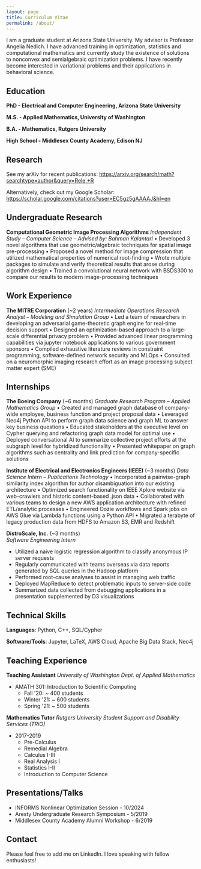 ```yaml
---
layout: page
title: Curriculum Vitae
permalink: /about/
---
```



I am a graduate student at Arizona State University. My advisor is Professor Angelia Nedich. I have advanced training in optimization, statistics and computational mathematics and currently study the existence of solutions to nonconvex and semialgebraic optimization problems. I have recently become interested in variational problems and their applications in behavioral science. 

## Education

**PhD - Electrical and Computer Engineering, Arizona State University**

**M.S. - Applied Mathematics, University of Washington**

**B.A. - Mathematics, Rutgers University**

**High School - Middlesex County Academy, Edison NJ**

## Research

See my arXiv for recent publications: https://arxiv.org/search/math?searchtype=author&query=Rele,+R

Alternatively, check out my Google Scholar: https://scholar.google.com/citations?user=EC5gz5gAAAAJ&hl=en

## Undergraduate Research 

**Computational Geometric Image Processing Algorithms**
_Independent Study – Computer Science – Advised by: Bahman Kalantari_
• Developed 3 novel algorithms that use geometric/algebraic techniques for spatial image pre-processing
• Proposed a novel method for image compression that utilized mathematical properties of numerical root-finding
• Wrote multiple packages to simulate and verify theoretical results that arose during algorithm design
• Trained a convolutional neural network with BSDS300 to compare our results to modern image-processing techniques

## Work Experience 

**The MITRE Corporation** (~2 years)
_Intermediate Operations Research Analyst – Modeling and Simulation Group_
	• Led a team of researchers in developing an adversarial game-theoretic graph engine for real-time decision support
	• Designed an optimization-based approach to a large-scale differential privacy problem
	• Provided advanced linear programming capabilities via jupyter notebook applications to various government sponsors
	• Compiled exhaustive literature reviews in constraint programming, software-defined network security and MLOps
	• Consulted on a neuromorphic imaging research effort as an image processing subject matter expert (SME)
## Internships

**The Boeing Company** (~6 months)
_Graduate Research Program – Applied Mathematics Group_
	• Created and managed graph database of company-wide employee, business function and project proposal data
	• Leveraged Neo4j Python API to perform graph data science and graph ML to answer key business questions
	• Educated stakeholders at the executive level on Cypher querying and refactoring graph data model for optimal use
	• Deployed conversational AI to summarize collective project efforts at the subgraph level for hybridized functionality
	• Presented whitepaper on graph algorithms such as centrality and link prediction for company-specific solutions

**Institute of Electrical and Electronics Engineers (IEEE)** (~3 months)
_Data Science Intern – Publications Technology_
	• Incorporated a pairwise-graph similarity index algorithm for author disambiguation into our existing architecture
	• Optimized search functionality on IEEE Xplore website via web-crawlers and historic content-based .json data
	• Collaborated with various teams to design a new AWS application architecture with refined ETL/analytic processes
	• Engineered Oozie workflows and Spark jobs on AWS Glue via Lambda functions using a Python API
	• Migrated a terabyte of legacy production data from HDFS to Amazon S3, EMR and Redshift

**DistroScale, Inc.** (~3 months) 	 
*Software Engineering Intern* 
  * Utilized a naive logistic regression algorithm to classify anonymous IP server requests
  * Regularly communicated with teams overseas via data reports generated by SQL queries in the Hadoop platform  
  * Performed root-cause analyses to assist in managing web traffic
  * Deployed MapReduce to detect problematic inputs to server-side code
  * Summarized data collected from debugging applications in a presentation supplemented by D3 visualizations  

## Technical Skills

**Languages**: Python, C++, SQL/Cypher 

**Software/Tools**: Jupyter, LaTeX, AWS Cloud, Apache Big Data Stack, Neo4j 
## Teaching Experience

**Teaching Assistant**
*University of Washington*
*Dept. of Applied Mathematics*

* AMATH 301: Introduction to Scientific Computing
  * Fall '20: ~ 400 students
  * Winter '21: ~ 600 students
  * Spring '21: ~ 500 students

**Mathematics Tutor**
*Rutgers University*
*Student Support and Disability Services (TRiO)*

* 2017-2019
  * Pre-Calculus
  * Remedial Algebra
  * Calculus I-III
  * Real Analysis I
  * Statistics I-II
  * Introduction to Computer Science

## Presentations/Talks

* INFORMS Nonlinear Optimization Session - 10/2024 
* Aresty Undergraduate Research Symposium - 5/2019
* Middlesex County Academy Alumni Workshop - 6/2019

## Contact

Please feel free to add me on LinkedIn. I love speaking with fellow enthusiasts!  

<!--[email@domain.com](mailto:email@domain.com)-->
